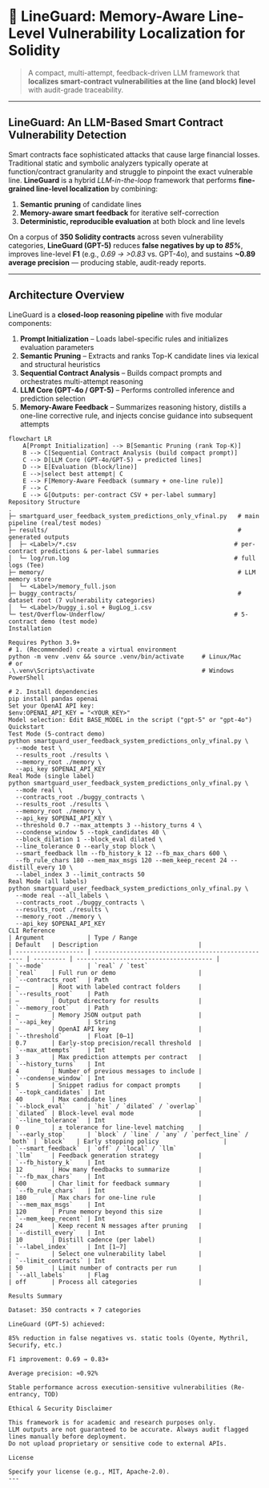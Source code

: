 # 🧠 LineGuard: Memory-Aware Line-Level Vulnerability Localization for Solidity

> A compact, multi-attempt, feedback-driven LLM framework that **localizes smart-contract vulnerabilities at the line (and block) level** with audit-grade traceability.

---

## LineGuard: An LLM-Based Smart Contract Vulnerability Detection

Smart contracts face sophisticated attacks that cause large financial losses. Traditional static and symbolic analyzers typically operate at function/contract granularity and struggle to pinpoint the exact vulnerable line. **LineGuard** is a hybrid *LLM-in-the-loop* framework that performs **fine-grained line-level localization** by combining:
1. **Semantic pruning** of candidate lines  
2. **Memory-aware smart feedback** for iterative self-correction  
3. **Deterministic, reproducible evaluation** at both block and line levels  

On a corpus of **350 Solidity contracts** across seven vulnerability categories, **LineGuard (GPT-5)** reduces **false negatives by up to _85%_**, improves line-level **F1** (e.g., _0.69 → >0.83_ vs. GPT-4o), and sustains **~0.89 average precision** — producing stable, audit-ready reports.

---

## Architecture Overview

LineGuard is a **closed-loop reasoning pipeline** with five modular components:

1. **Prompt Initialization** – Loads label-specific rules and initializes evaluation parameters  
2. **Semantic Pruning** – Extracts and ranks Top-K candidate lines via lexical and structural heuristics  
3. **Sequential Contract Analysis** – Builds compact prompts and orchestrates multi-attempt reasoning  
4. **LLM Core (GPT-4o / GPT-5)** – Performs controlled inference and prediction selection  
5. **Memory-Aware Feedback** – Summarizes reasoning history, distills a one-line corrective rule, and injects concise guidance into subsequent attempts

```mermaid
flowchart LR
    A[Prompt Initialization] --> B[Semantic Pruning (rank Top-K)]
    B --> C[Sequential Contract Analysis (build compact prompt)]
    C --> D[LLM Core (GPT-4o/GPT-5) → predicted lines]
    D --> E[Evaluation (block/line)]
    E -->|select best attempt| C
    E --> F[Memory-Aware Feedback (summary + one-line rule)]
    F --> C
    E --> G[Outputs: per-contract CSV + per-label summary]
Repository Structure
.
├─ smartguard_user_feedback_system_predictions_only_vfinal.py   # main pipeline (real/test modes)
├─ results/                                                     # generated outputs
│  ├─ <Label>/*.csv                                            # per-contract predictions & per-label summaries
│  └─ log/run.log                                              # full logs (Tee)
├─ memory/                                                      # LLM memory store
│  └─ <Label>/memory_full.json
├─ buggy_contracts/                                             # dataset root (7 vulnerability categories)
│  └─ <Label>/buggy_i.sol + BugLog_i.csv
└─ test/Overflow-Underflow/                                    # 5-contract demo (test mode)
Installation

Requires Python 3.9+
# 1. (Recommended) create a virtual environment
python -m venv .venv && source .venv/bin/activate     # Linux/Mac
# or
.\.venv\Scripts\activate                              # Windows PowerShell

# 2. Install dependencies
pip install pandas openai
Set your OpenAI API key:
$env:OPENAI_API_KEY = "<YOUR_KEY>"
Model selection: Edit BASE_MODEL in the script ("gpt-5" or "gpt-4o")
Quickstart
Test Mode (5-contract demo)
python smartguard_user_feedback_system_predictions_only_vfinal.py \
  --mode test \
  --results_root ./results \
  --memory_root ./memory \
  --api_key $OPENAI_API_KEY
Real Mode (single label)
python smartguard_user_feedback_system_predictions_only_vfinal.py \
  --mode real \
  --contracts_root ./buggy_contracts \
  --results_root ./results \
  --memory_root ./memory \
  --api_key $OPENAI_API_KEY \
  --threshold 0.7 --max_attempts 3 --history_turns 4 \
  --condense_window 5 --topk_candidates 40 \
  --block_dilation 1 --block_eval dilated \
  --line_tolerance 0 --early_stop block \
  --smart_feedback llm --fb_history_k 12 --fb_max_chars 600 \
  --fb_rule_chars 180 --mem_max_msgs 120 --mem_keep_recent 24 --distill_every 10 \
  --label_index 3 --limit_contracts 50
Real Mode (all labels)
python smartguard_user_feedback_system_predictions_only_vfinal.py \
  --mode real --all_labels \
  --contracts_root ./buggy_contracts \
  --results_root ./results \
  --memory_root ./memory \
  --api_key $OPENAI_API_KEY
CLI Reference
| Argument            | Type / Range                                       | Default   | Description                            |
| ------------------- | -------------------------------------------------- | --------- | -------------------------------------- |
| `--mode`            | `real` / `test`                                    | `real`    | Full run or demo                       |
| `--contracts_root`  | Path                                               | —         | Root with labeled contract folders     |
| `--results_root`    | Path                                               | —         | Output directory for results           |
| `--memory_root`     | Path                                               | —         | Memory JSON output path                |
| `--api_key`         | String                                             | —         | OpenAI API key                         |
| `--threshold`       | Float [0–1]                                        | 0.7       | Early-stop precision/recall threshold  |
| `--max_attempts`    | Int                                                | 3         | Max prediction attempts per contract   |
| `--history_turns`   | Int                                                | 4         | Number of previous messages to include |
| `--condense_window` | Int                                                | 5         | Snippet radius for compact prompts     |
| `--topk_candidates` | Int                                                | 40        | Max candidate lines                    |
| `--block_eval`      | `hit` / `dilated` / `overlap`                      | `dilated` | Block-level eval mode                  |
| `--line_tolerance`  | Int                                                | 0         | ± tolerance for line-level matching    |
| `--early_stop`      | `block` / `line` / `any` / `perfect_line` / `both` | `block`   | Early stopping policy                  |
| `--smart_feedback`  | `off` / `local` / `llm`                            | `llm`     | Feedback generation strategy           |
| `--fb_history_k`    | Int                                                | 12        | How many feedbacks to summarize        |
| `--fb_max_chars`    | Int                                                | 600       | Char limit for feedback summary        |
| `--fb_rule_chars`   | Int                                                | 180       | Max chars for one-line rule            |
| `--mem_max_msgs`    | Int                                                | 120       | Prune memory beyond this size          |
| `--mem_keep_recent` | Int                                                | 24        | Keep recent N messages after pruning   |
| `--distill_every`   | Int                                                | 10        | Distill cadence (per label)            |
| `--label_index`     | Int [1–7]                                          | —         | Select one vulnerability label         |
| `--limit_contracts` | Int                                                | 50        | Limit number of contracts per run      |
| `--all_labels`      | Flag                                               | off       | Process all categories                 |

Results Summary

Dataset: 350 contracts × 7 categories

LineGuard (GPT-5) achieved:

85% reduction in false negatives vs. static tools (Oyente, Mythril, Securify, etc.)

F1 improvement: 0.69 → 0.83+

Average precision: ≈0.92%

Stable performance across execution-sensitive vulnerabilities (Re-entrancy, TOD)

Ethical & Security Disclaimer

This framework is for academic and research purposes only.
LLM outputs are not guaranteed to be accurate. Always audit flagged lines manually before deployment.
Do not upload proprietary or sensitive code to external APIs.

License

Specify your license (e.g., MIT, Apache-2.0).
---
